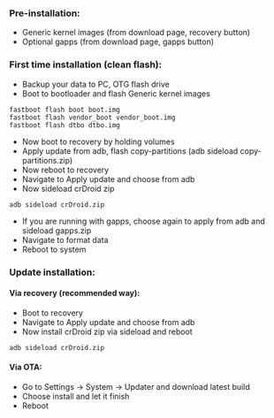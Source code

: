 ### Pre-installation:

* Generic kernel images (from download page, recovery button)
* Optional gapps (from download page, gapps button)

### First time installation (clean flash):

* Backup your data to PC, OTG flash drive
* Boot to bootloader and flash Generic kernel images

```
fastboot flash boot boot.img
fastboot flash vendor_boot vendor_boot.img
fastboot flash dtbo dtbo.img
```
* Now boot to recovery by holding volumes
* Apply update from adb, flash copy-partitions (adb sideload copy-partitions.zip)
* Now reboot to recovery
* Navigate to Apply update and choose from adb
* Now sideload crDroid zip

```
adb sideload crDroid.zip
```
* If you are running with gapps, choose again to apply from adb and sideload gapps.zip
* Navigate to format data
* Reboot to system

### Update installation:
#### Via recovery (recommended way):
* Boot to recovery
* Navigate to Apply update and choose from adb
* Now install crDroid zip via sideload and reboot

```
adb sideload crDroid.zip
```

#### Via OTA:
* Go to Settings -> System -> Updater and download latest build
* Choose install and let it finish
* Reboot
